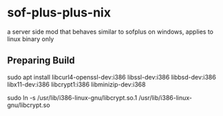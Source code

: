 # sof-plus-plus-nix
a server side mod that behaves similar to sofplus on windows, applies to linux binary only

## Preparing Build
sudo apt install libcurl4-openssl-dev:i386 libssl-dev:i386 libbsd-dev:i386 libx11-dev:i386 libcrypt1:i386 libminizip-dev:i368

sudo ln -s /usr/lib/i386-linux-gnu/libcrypt.so.1 /usr/lib/i386-linux-gnu/libcrypt.so

